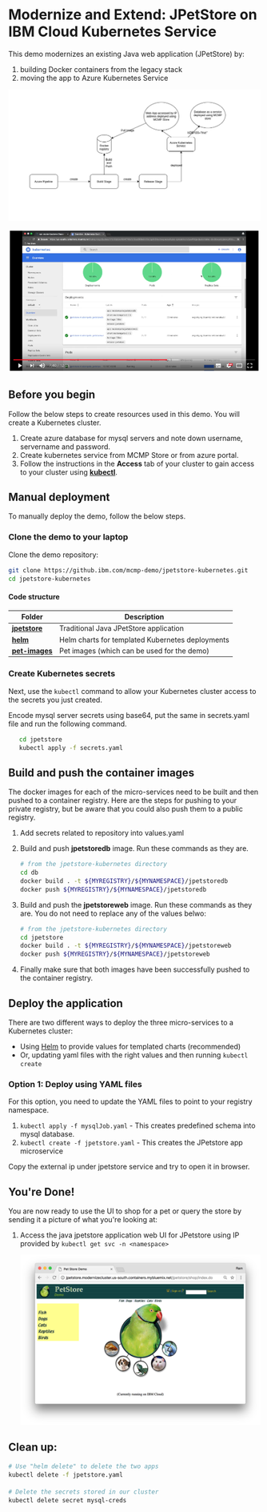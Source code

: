 # Modernize and Extend: JPetStore on IBM Cloud Kubernetes Service

This demo modernizes an existing Java web application (JPetStore) by:

1. building Docker containers from the legacy stack
2. moving the app to Azure Kubernetes Service

![](readme_images/dbaas.png)

[![Containerized Applications with IBM Cloud Kubernetes Service](readme_images/youtube_play.png)](https://youtu.be/26RjSa0UZp0 "Containerized Applications with IBM Cloud Kubernetes")

## Before you begin

Follow the below steps to create resources used in this demo. You will create a Kubernetes cluster.

1. Create azure database for mysql servers and note down username, servername and password.[](https://docs.microsoft.com/en-us/azure/mysql/quickstart-create-mysql-server-database-using-azure-portal)
2. Create kubernetes service from MCMP Store or from azure portal[](https://docs.microsoft.com/en-us/azure/aks/kubernetes-walkthrough).
3. Follow the instructions in the **Access** tab of your cluster to gain access to your cluster using [**kubectl**](https://kubernetes.io/docs/reference/kubectl/overview/).
## Manual deployment

To manually deploy the demo, follow the below steps.

### Clone the demo to your laptop

Clone the demo repository:

```bash
git clone https://github.ibm.com/mcmp-demo/jpetstore-kubernetes.git
cd jpetstore-kubernetes
```

#### Code structure

| Folder | Description |
| ---- | ----------- |
|[**jpetstore**](/jpetstore)| Traditional Java JPetStore application |
|[**helm**](/helm)| Helm charts for templated Kubernetes deployments |
|[**pet-images**](/pet-images)| Pet images (which can be used for the demo) |

### Create Kubernetes secrets

Next, use the `kubectl` command to allow your Kubernetes cluster access to the secrets you just created.

Encode mysql server secrets using base64, put the same in secrets.yaml file and run the following command.

```bash
   cd jpetstore
   kubectl apply -f secrets.yaml
```

## Build and push the container images

The docker images for each of the micro-services need to be built and then pushed to a container registry. Here are the steps for pushing to your private registry, but be aware that you could also push them to a public registry.

1. Add secrets related to repository into values.yaml

2. Build and push **jpetstoredb** image. Run these commands as they are.

   ```bash
   # from the jpetstore-kubernetes directory
   cd db
   docker build . -t ${MYREGISTRY}/${MYNAMESPACE}/jpetstoredb
   docker push ${MYREGISTRY}/${MYNAMESPACE}/jpetstoredb
   ```

3. Build and push the **jpetstoreweb** image. Run these commands as they are. You do not need to replace any of the values belwo:

   ```bash
   # from the jpetstore-kubernetes directory
   cd jpetstore
   docker build . -t ${MYREGISTRY}/${MYNAMESPACE}/jpetstoreweb
   docker push ${MYREGISTRY}/${MYNAMESPACE}/jpetstoreweb
   ```
5. Finally make sure that both images have been successfully pushed to the container registry.

## Deploy the application

There are two different ways to deploy the three micro-services to a Kubernetes cluster:

- Using [Helm](https://helm.sh/) to provide values for templated charts (recommended)
- Or, updating yaml files with the right values and then running  `kubectl create`

### Option 1: Deploy using YAML files

For this option, you need to update the YAML files to point to your registry namespace.

1. `kubectl apply -f mysqlJob.yaml`   - This creates predefined schema into mysql database.
2. `kubectl create -f jpetstore.yaml`  - This creates the JPetstore app microservice



Copy the external ip under jpetstore service and try to open it in browser.
## You're Done!

You are now ready to use the UI to shop for a pet or query the store by sending it a picture of what you're looking at:

1. Access the java jpetstore application web UI for JPetstore using IP provided by `kubectl get svc -n <namespace>`

   ![](readme_images/petstore.png)

## Clean up:

```bash
# Use "helm delete" to delete the two apps
kubectl delete -f jpetstore.yaml

# Delete the secrets stored in our cluster
kubectl delete secret mysql-creds

```

